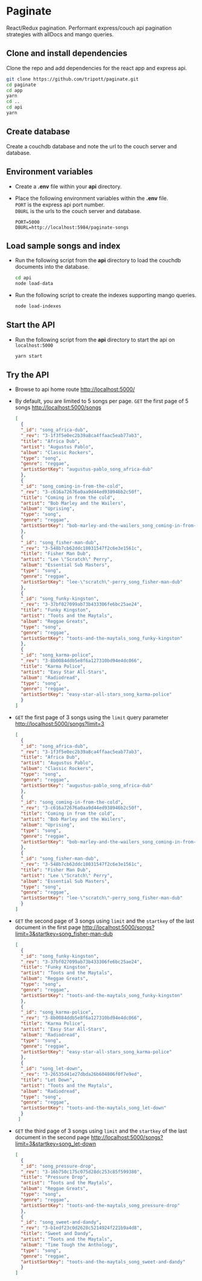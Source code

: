 # Paginate

React/Redux pagination.  Performant express/couch api pagination strategies with allDocs and mango queries. 


## Clone and install dependencies

Clone the repo and add dependencies for the react app and express api.

```bash
git clone https://github.com/tripott/paginate.git
cd paginate
cd app
yarn
cd ..
cd api
yarn
```

## Create database
  
Create a couchdb database and note the url to the couch server and database.  

## Environment variables

- Create a **.env** file within your **api** directory.  
- Place the following environment variables within the **.env** file.  
  `PORT` is the express api port number.  
  `DBURL` is the urls to the couch server and database.

  ```
  PORT=5000
  DBURL=http://localhost:5984/paginate-songs
  ```

## Load sample songs and index

- Run the following script from the **api** directory to load the couchdb documents into the database. 

  ```bash
  cd api
  node load-data
  ```
  
- Run the following script to create the indexes supporting mango queries.

  ```bash
  node load-indexes
  ```

## Start the API

- Run the following script from the **api** directory to start the api on `localhost:5000`

  ```bash
  yarn start
  ```
## Try the API
- Browse to api home route [http://localhost:5000/](http://localhost:5000/)
- By default, you are limited to 5 songs per page.  `GET` the first page of 5 songs [http://localhost:5000/songs](http://localhost:5000/songs)
  ```json
  [
    {
    "_id": "song_africa-dub",
    "_rev": "3-1f3f5e0ec2b39a8ca4ffaac5eab77ab3",
    "title": "Africa Dub",
    "artist": "Augustus Pablo",
    "album": "Classic Rockers",
    "type": "song",
    "genre": "reggae",
    "artistSortKey": "augustus-pablo_song_africa-dub"
    },
    {
    "_id": "song_coming-in-from-the-cold",
    "_rev": "3-c616a72676a0aa9d44ed938946b2c50f",
    "title": "Coming in from the cold",
    "artist": "Bob Marley and the Wailers",
    "album": "Uprising",
    "type": "song",
    "genre": "reggae",
    "artistSortKey": "bob-marley-and-the-wailers_song_coming-in-from-the-cold"
    },
    {
    "_id": "song_fisher-man-dub",
    "_rev": "3-548b7cb62ddc18031547f2c6e3e1561c",
    "title": "Fisher Man Dub",
    "artist": "Lee \"Scratch\" Perry",
    "album": "Essential Sub Masters",
    "type": "song",
    "genre": "reggae",
    "artistSortKey": "lee-\"scratch\"-perry_song_fisher-man-dub"
    },
    {
    "_id": "song_funky-kingston",
    "_rev": "3-37bf027099ab73b433306fe6bc25ae24",
    "title": "Funky Kingston",
    "artist": "Toots and the Maytals",
    "album": "Reggae Greats",
    "type": "song",
    "genre": "reggae",
    "artistSortKey": "toots-and-the-maytals_song_funky-kingston"
    },
    {
    "_id": "song_karma-police",
    "_rev": "3-8b0084ddb5e8f6a127310bd94e4dc066",
    "title": "Karma Police",
    "artist": "Easy Star All-Stars",
    "album": "Radiodread",
    "type": "song",
    "genre": "reggae",
    "artistSortKey": "easy-star-all-stars_song_karma-police"
    }
  ]
  ```

- `GET` the first page of 3 songs using the `limit` query parameter [http://localhost:5000/songs?limit=3](http://localhost:5000/songs?limit=3)

  ```json
  [
    {
    "_id": "song_africa-dub",
    "_rev": "3-1f3f5e0ec2b39a8ca4ffaac5eab77ab3",
    "title": "Africa Dub",
    "artist": "Augustus Pablo",
    "album": "Classic Rockers",
    "type": "song",
    "genre": "reggae",
    "artistSortKey": "augustus-pablo_song_africa-dub"
    },
    {
    "_id": "song_coming-in-from-the-cold",
    "_rev": "3-c616a72676a0aa9d44ed938946b2c50f",
    "title": "Coming in from the cold",
    "artist": "Bob Marley and the Wailers",
    "album": "Uprising",
    "type": "song",
    "genre": "reggae",
    "artistSortKey": "bob-marley-and-the-wailers_song_coming-in-from-the-cold"
    },
    {
    "_id": "song_fisher-man-dub",
    "_rev": "3-548b7cb62ddc18031547f2c6e3e1561c",
    "title": "Fisher Man Dub",
    "artist": "Lee \"Scratch\" Perry",
    "album": "Essential Sub Masters",
    "type": "song",
    "genre": "reggae",
    "artistSortKey": "lee-\"scratch\"-perry_song_fisher-man-dub"
    }
  ]
  ```

- `GET` the second page of 3 songs using `limit` and the `startkey` of the last document in the first page  [http://localhost:5000/songs?limit=3&startkey=song_fisher-man-dub](http://localhost:5000/songs?limit=3&startkey=song_fisher-man-dub)

    ```json
    [
      {
      "_id": "song_funky-kingston",
      "_rev": "3-37bf027099ab73b433306fe6bc25ae24",
      "title": "Funky Kingston",
      "artist": "Toots and the Maytals",
      "album": "Reggae Greats",
      "type": "song",
      "genre": "reggae",
      "artistSortKey": "toots-and-the-maytals_song_funky-kingston"
      },
      {
      "_id": "song_karma-police",
      "_rev": "3-8b0084ddb5e8f6a127310bd94e4dc066",
      "title": "Karma Police",
      "artist": "Easy Star All-Stars",
      "album": "Radiodread",
      "type": "song",
      "genre": "reggae",
      "artistSortKey": "easy-star-all-stars_song_karma-police"
      },
      {
      "_id": "song_let-down",
      "_rev": "3-26535d41e27dbda26b604806f0f7e9ed",
      "title": "Let Down",
      "artist": "Toots and the Maytals",
      "album": "Radiodread",
      "type": "song",
      "genre": "reggae",
      "artistSortKey": "toots-and-the-maytals_song_let-down"
      }
     ]
    ```

- `GET` the third page of 3 songs using `limit` and the `startkey` of the last document in the second page  [http://localhost:5000/songs?limit=3&startkey=song_let-down](http://localhost:5000/songs?limit=3&startkey=song_let-down)

  ```json
  [
    {
    "_id": "song_pressure-drop",
    "_rev": "3-16b750c175c075d28dc253c85f599380",
    "title": "Pressure Drop",
    "artist": "Toots and the Maytals",
    "album": "Reggae Greats",
    "type": "song",
    "genre": "reggae",
    "artistSortKey": "toots-and-the-maytals_song_pressure-drop"
    },
    {
    "_id": "song_sweet-and-dandy",
    "_rev": "3-b1edf23c0d2628c5214924f221b9a4d8",
    "title": "Sweet and Dandy",
    "artist": "Toots and the Maytals",
    "album": "Time Tough the Anthology",
    "type": "song",
    "genre": "reggae",
    "artistSortKey": "toots-and-the-maytals_song_sweet-and-dandy"
    }
  ]
  ```
